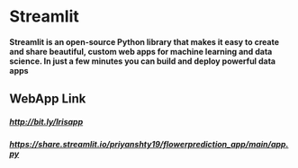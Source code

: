 # Streamlit
#### Streamlit is an open-source Python library that makes it easy to create and share beautiful, custom web apps for machine learning and data science. In just a few minutes you can build and deploy powerful data apps 

## WebApp Link
##### http://bit.ly/Irisapp
##### https://share.streamlit.io/priyanshty19/flowerprediction_app/main/app.py
